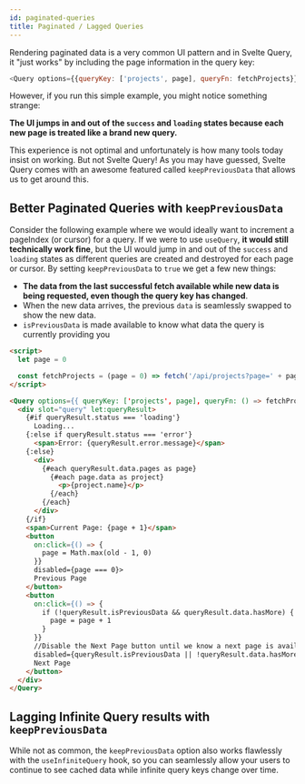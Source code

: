 ```yaml
---
id: paginated-queries
title: Paginated / Lagged Queries
---
```


Rendering paginated data is a very common UI pattern and in Svelte Query, it "just works" by including the page information in the query key:

```js
<Query options={{queryKey: ['projects', page], queryFn: fetchProjects}} />
```

However, if you run this simple example, you might notice something strange:

**The UI jumps in and out of the `success` and `loading` states because each new page is treated like a brand new query.**

This experience is not optimal and unfortunately is how many tools today insist on working. But not Svelte Query! As you may have guessed, Svelte Query comes with an awesome featured called `keepPreviousData` that allows us to get around this.

## Better Paginated Queries with `keepPreviousData`

Consider the following example where we would ideally want to increment a pageIndex (or cursor) for a query. If we were to use `useQuery`, **it would still technically work fine**, but the UI would jump in and out of the `success` and `loading` states as different queries are created and destroyed for each page or cursor. By setting `keepPreviousData` to `true` we get a few new things:

- **The data from the last successful fetch available while new data is being requested, even though the query key has changed**.
- When the new data arrives, the previous `data` is seamlessly swapped to show the new data.
- `isPreviousData` is made available to know what data the query is currently providing you

```markdown
<script>
  let page = 0

  const fetchProjects = (page = 0) => fetch('/api/projects?page=' + page)
</script>

<Query options={{ queryKey: ['projects', page], queryFn: () => fetchProjects(page) }}>
  <div slot="query" let:queryResult>
    {#if queryResult.status === 'loading'}
      Loading...
    {:else if queryResult.status === 'error'}
      <span>Error: {queryResult.error.message}</span>
    {:else}
      <div>
        {#each queryResult.data.pages as page}
          {#each page.data as project}
            <p>{project.name}</p>
          {/each}
        {/each}
      </div>
    {/if}
    <span>Current Page: {page + 1}</span>
    <button
      on:click={() => {
        page = Math.max(old - 1, 0)
      }}
      disabled={page === 0}>
      Previous Page
    </button>
    <button
      on:click={() => {
        if (!queryResult.isPreviousData && queryResult.data.hasMore) {
          page = page + 1
        }
      }}
      //Disable the Next Page button until we know a next page is available
      disabled={queryResult.isPreviousData || !queryResult.data.hasMore}>
      Next Page
    </button>
  </div>
</Query>

```

## Lagging Infinite Query results with `keepPreviousData`

While not as common, the `keepPreviousData` option also works flawlessly with the `useInfiniteQuery` hook, so you can seamlessly allow your users to continue to see cached data while infinite query keys change over time.
